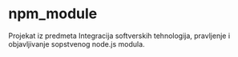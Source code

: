 # npm_module
Projekat iz predmeta Integracija softverskih tehnologija, pravljenje i objavljivanje sopstvenog node.js modula.
